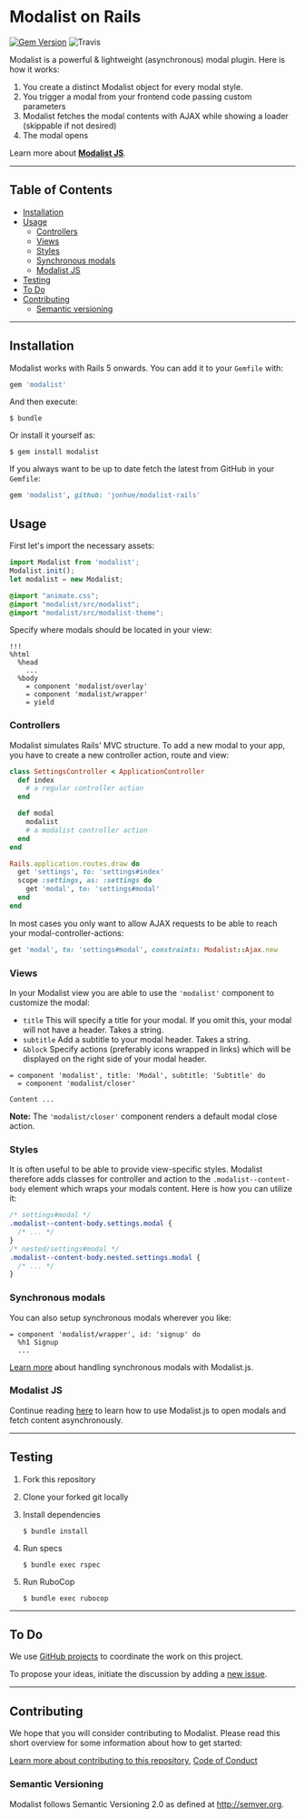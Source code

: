 # Modalist on Rails

[![Gem Version](https://badge.fury.io/rb/modalist.svg)](https://badge.fury.io/rb/modalist) ![Travis](https://travis-ci.org/jonhue/modalist-rails.svg?branch=master)

Modalist is a powerful & lightweight (asynchronous) modal plugin. Here is how it works:

1) You create a distinct Modalist object for every modal style.
2) You trigger a modal from your frontend code passing custom parameters
3) Modalist fetches the modal contents with AJAX while showing a loader (skippable if not desired)
4) The modal opens

Learn more about **[Modalist JS](https://github.com/jonhue/modalist)**.

---

## Table of Contents

* [Installation](#installation)
* [Usage](#usage)
  * [Controllers](#controllers)
  * [Views](#views)
  * [Styles](#styles)
  * [Synchronous modals](#synchronous-modals)
  * [Modalist JS](#modalist-js)
* [Testing](#testing)
* [To Do](#to-do)
* [Contributing](#contributing)
  * [Semantic versioning](#semantic-versioning)

---

## Installation

Modalist works with Rails 5 onwards. You can add it to your `Gemfile` with:

```ruby
gem 'modalist'
```

And then execute:

    $ bundle

Or install it yourself as:

    $ gem install modalist

If you always want to be up to date fetch the latest from GitHub in your `Gemfile`:

```ruby
gem 'modalist', github: 'jonhue/modalist-rails'
```

## Usage

First let's import the necessary assets:

```javascript
import Modalist from 'modalist';
Modalist.init();
let modalist = new Modalist;
```

```scss
@import "animate.css";
@import "modalist/src/modalist";
@import "modalist/src/modalist-theme";
```

Specify where modals should be located in your view:

```haml
!!!
%html
  %head
    ...
  %body
    = component 'modalist/overlay'
    = component 'modalist/wrapper'
    = yield
```

### Controllers

Modalist simulates Rails' MVC structure. To add a new modal to your app, you have to create a new controller action, route and view:

```ruby
class SettingsController < ApplicationController
  def index
    # a regular controller action
  end

  def modal
    modalist
    # a modalist controller action
  end
end
```

```ruby
Rails.application.routes.draw do
  get 'settings', to: 'settings#index'
  scope :settings, as: :settings do
    get 'modal', to: 'settings#modal'
  end
end
```

In most cases you only want to allow AJAX requests to be able to reach your modal-controller-actions:

```ruby
get 'modal', to: 'settings#modal', constraints: Modalist::Ajax.new
```

### Views

In your Modalist view you are able to use the `'modalist'` component to customize the modal:

* `title` This will specify a title for your modal. If you omit this, your modal will not have a header. Takes a string.
* `subtitle` Add a subtitle to your modal header. Takes a string.
* `&block` Specify actions (preferably icons wrapped in links) which will be displayed on the right side of your modal header.

```haml
= component 'modalist', title: 'Modal', subtitle: 'Subtitle' do
  = component 'modalist/closer'

Content ...
```

**Note:** The `'modalist/closer'` component renders a default modal close action.

### Styles

It is often useful to be able to provide view-specific styles. Modalist therefore adds classes for controller and action to the `.modalist--content-body` element which wraps your modals content. Here is how you can utilize it:

```css
/* settings#modal */
.modalist--content-body.settings.modal {
  /* ... */
}
/* nested/settings#modal */
.modalist--content-body.nested.settings.modal {
  /* ... */
}
```

### Synchronous modals

You can also setup synchronous modals wherever you like:

```haml
= component 'modalist/wrapper', id: 'signup' do
  %h1 Signup
  ...
```

[Learn more](https://github.com/jonhue/modalist#synchronous) about handling synchronous modals with Modalist.js.

### Modalist JS

Continue reading [here](https://github.com/jonhue/modalist) to learn how to use Modalist.js to open modals and fetch content asynchronously.

---

## Testing

1. Fork this repository
2. Clone your forked git locally
3. Install dependencies

    `$ bundle install`

4. Run specs

    `$ bundle exec rspec`

5. Run RuboCop

    `$ bundle exec rubocop`

---

## To Do

We use [GitHub projects](https://github.com/jonhue/modalist-rails/projects/1) to coordinate the work on this project.

To propose your ideas, initiate the discussion by adding a [new issue](https://github.com/jonhue/modalist-rails/issues/new).

---

## Contributing

We hope that you will consider contributing to Modalist. Please read this short overview for some information about how to get started:

[Learn more about contributing to this repository](CONTRIBUTING.md), [Code of Conduct](CODE_OF_CONDUCT.md)

### Semantic Versioning

Modalist follows Semantic Versioning 2.0 as defined at http://semver.org.
